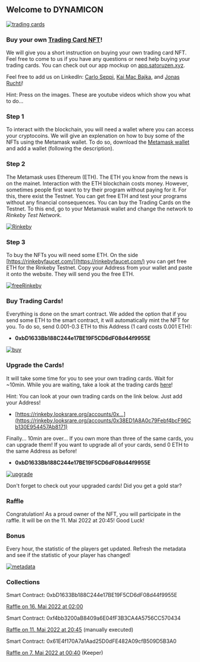 ## Welcome to DYNAMICON
[![trading cards](https://fridolinvii.github.io/Dynamic_Oracle_Based_NFT_BCC22/tradingcards.png)](https://rinkeby.looksrare.org/collections/0x3c007fffe1fc4dd5d0bc809c71f74e92ae80312b "trading cards")

### Buy your own [Trading Card NFT](https://xd.adobe.com/view/76cc5181-6726-4fba-8e2a-932759707920-239f/)!

We will give you a short instruction on buying your own trading card NFT. Feel free to come to us if you have any questions or need help buying your trading cards. You can check out our app mockup on [app.satoruzen.xyz](http://app.satoruzen.xyz).

Feel free to add us on LinkedIn: [Carlo Seppi](https://www.linkedin.com/in/carlo-seppi-0a2222169/), [Kai Mac Bajka](https://www.linkedin.com/mwlite/in/kai-mac-bajka), and [Jonas Ruchti](https://www.linkedin.com/mwlite/in/jonas-ruchti-a29042221)!

Hint: Press on the images. These are youtube videos which show you what to do...

### Step 1
To interact with the blockchain, you will need a wallet where you can access your cryptocoins. We will give an explenation on how to buy some of the NFTs using the Metamask wallet. To do so, download the [Metamask wallet](https://metamask.io/download/) and add a wallet (following the description). 

### Step 2
The Metamask uses Ethereum (ETH). The ETH you know from the news is on the mainet. Interaction with the ETH blockchain costs money. However, sometimes people first want to try their program without paying for it. For this, there exist the Testnet. You can get free ETH and test your programs without any financial consequences. 
You can buy the Trading Cards on the Testnet. To this end, go to your Metamask wallet and change the network to *Rinkeby Test Network*.

[![Rinkeby](https://img.youtube.com/vi/sJjles74GxI/0.jpg)](https://youtube.com/watch?v=sJjles74GxI "Rinkeby")

### Step 3
To buy the NFTs you will need some ETH. On the side [https://rinkebyfaucet.com/](https://rinkebyfaucet.com/) you can get free ETH for the Rinkeby Testnet. Copy your Address from your wallet and paste it onto the website. They will send you the free ETH. 

[![freeRinkeby](https://img.youtube.com/vi/lcODy0stpIA/0.jpg)](https://youtube.com/watch?v=lcODy0stpIA "freeRinkeby")

### Buy Trading Cards!
Everything is done on the smart contract. We added the option that if you send some ETH to the smart contract, it will automatically mint the NFT for you. To do so, send 0.001-0.3 ETH to this Address (1 card costs 0.001 ETH):

- **0xbD1633Bb188C244e17BE19F5CD6dF08d44f9955E**

 [![buy](https://img.youtube.com/vi/TGcIEi2sD6M/0.jpg)](https://youtube.com/watch?v=TGcIEi2sD6M "buy")

### Upgrade the Cards! 
It will take some time for you to see your own trading cards. Wait for ~10min. While you are waiting, take a look at the trading cards [here](https://rinkeby.looksrare.org/collections/0x3c007fffe1fc4dd5d0bc809c71f74e92ae80312b)! 

Hint: You can look at your own trading cards on the link below. Just add your Address!
- [https://rinkeby.looksrare.org/accounts/0x...](https://rinkeby.looksrare.org/accounts/0x38ED1A8A0c79Febf4bcF96Cb130E954457Ab8171)

Finally... 10min are over... If you own more than three of the same cards, you can upgrade them! If you want to upgrade all of your cards, send 0 ETH to the same Address as before!

- **0xbD1633Bb188C244e17BE19F5CD6dF08d44f9955E** 

 [![upgrade](https://img.youtube.com/vi/PFXJFCtHSoE/0.jpg)](https://www.youtube.com/watch?v=PFXJFCtHSoE "upgrade")

Don't forget to check out your upgraded cards! Did you get a gold star?

### Raffle
Congratulation! As a proud owner of the NFT, you will participate in the raffle. It will be on the 11. Mai 2022 at 20:45! Good Luck!

### Bonus
Every hour, the statistic of the players get updated. Refresh the metadata and see if the statistic of your player has changed!

 [![metadata](https://img.youtube.com/vi/xFVUJ8wf60o/0.jpg)](https://www.youtube.com/watch?v=xFVUJ8wf60o "metadata")


### Collections
Smart Contract: 0xbD1633Bb188C244e17BE19F5CD6dF08d44f9955E

[Raffle on 16. Mai 2022 at 02:00](https://rinkeby.looksrare.org/collections/0x3c007fffe1fc4dd5d0bc809c71f74e92ae80312b)

Smart Contract: 0xf4bb3200aB8409a6E04fF3B3CA4A5756CC570434

[Raffle on 11. Mai 2022 at 20:45](https://rinkeby.looksrare.org/collections/0x30380ab06387582527eC5bbfca8AFE0728Ba465e) (manually executed)

Smart Contract: 0x61E4f170A7a1Aad25D0dFE482A09cfB509D5B3A0

[Raffle on 7. Mai 2022 at 00:40](https://rinkeby.looksrare.org/collections/0x9fcF85F43F110A479771181cd3A871Fa26A1a2E0) (Keeper)







